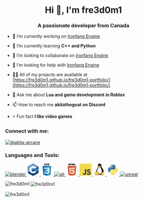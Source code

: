 <h1 align="center">Hi 👋, I'm fre3d0m1</h1>
<h3 align="center">A passionate developer from Canada</h3>

- 🔭 I’m currently working on [Ironfang Engine](https://github.com/fre3d0m1/Ironfang-Engine)

- 🌱 I’m currently learning **C++ and Python**

- 👯 I’m looking to collaborate on [Ironfang Engine](https://github.com/fre3d0m1/Ironfang-Engine)

- 🤝 I’m looking for help with [Ironfang Engine](https://github.com/fre3d0m1/Ironfang-Engine)

- 👨‍💻 All of my projects are available at [https://fre3d0m1.github.io/fre3d0m1-portfolio/](https://fre3d0m1.github.io/fre3d0m1-portfolio/)

- 💬 Ask me about **Lua and game development in Roblox**

- 📫 How to reach me **akitathegoat on Discord**

- ⚡ Fun fact **I like video games**

<h3 align="left">Connect with me:</h3>
<p align="left">
<a href="https://www.youtube.com/c/@akita-arcane" target="blank"><img align="center" src="https://raw.githubusercontent.com/rahuldkjain/github-profile-readme-generator/master/src/images/icons/Social/youtube.svg" alt="@akita-arcane" height="30" width="40" /></a>
</p>

<h3 align="left">Languages and Tools:</h3>
<p align="left"> <a href="https://www.blender.org/" target="_blank" rel="noreferrer"> <img src="https://download.blender.org/branding/community/blender_community_badge_white.svg" alt="blender" width="40" height="40"/> </a> <a href="https://www.w3schools.com/cpp/" target="_blank" rel="noreferrer"> <img src="https://raw.githubusercontent.com/devicons/devicon/master/icons/cplusplus/cplusplus-original.svg" alt="cplusplus" width="40" height="40"/> </a> <a href="https://www.w3schools.com/css/" target="_blank" rel="noreferrer"> <img src="https://raw.githubusercontent.com/devicons/devicon/master/icons/css3/css3-original-wordmark.svg" alt="css3" width="40" height="40"/> </a> <a href="https://git-scm.com/" target="_blank" rel="noreferrer"> <img src="https://www.vectorlogo.zone/logos/git-scm/git-scm-icon.svg" alt="git" width="40" height="40"/> </a> <a href="https://www.w3.org/html/" target="_blank" rel="noreferrer"> <img src="https://raw.githubusercontent.com/devicons/devicon/master/icons/html5/html5-original-wordmark.svg" alt="html5" width="40" height="40"/> </a> <a href="https://developer.mozilla.org/en-US/docs/Web/JavaScript" target="_blank" rel="noreferrer"> <img src="https://raw.githubusercontent.com/devicons/devicon/master/icons/javascript/javascript-original.svg" alt="javascript" width="40" height="40"/> </a> <a href="https://www.linux.org/" target="_blank" rel="noreferrer"> <img src="https://raw.githubusercontent.com/devicons/devicon/master/icons/linux/linux-original.svg" alt="linux" width="40" height="40"/> </a> <a href="https://www.python.org" target="_blank" rel="noreferrer"> <img src="https://raw.githubusercontent.com/devicons/devicon/master/icons/python/python-original.svg" alt="python" width="40" height="40"/> </a> <a href="https://unrealengine.com/" target="_blank" rel="noreferrer"> <img src="https://raw.githubusercontent.com/kenangundogan/fontisto/036b7eca71aab1bef8e6a0518f7329f13ed62f6b/icons/svg/brand/unreal-engine.svg" alt="unreal" width="40" height="40"/> </a> </p>

<p><img align="left" src="https://github-readme-stats.vercel.app/api/top-langs?username=fre3d0m1&show_icons=true&locale=en&layout=compact" alt="fre3d0m1" /></p>

<p>&nbsp;<img align="center" src="https://github-readme-stats.vercel.app/api?username=fre3d0m1&show_icons=true&locale=en" alt="fre3d0m1" /></p>

<p><img align="center" src="https://github-readme-streak-stats.herokuapp.com/?user=fre3d0m1&" alt="fre3d0m1" /></p>
